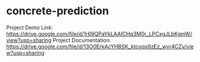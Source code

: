 # concrete-prediction

Project Demo Link: 
https://drive.google.com/file/d/1r69QPaYkLAAICHq3M0r_LPCxgJLbKgmW/view?usp=sharing
Project Documentation:
https://drive.google.com/file/d/13O0ErkAcYHBSK_ktcoqs9zEz_wyr4CZy/view?usp=sharing
